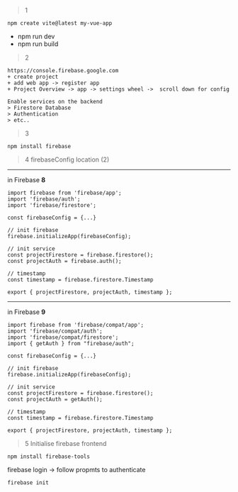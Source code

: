 >1
```
npm create vite@latest my-vue-app
```
* npm run dev
* npm run build


>2
```
https://console.firebase.google.com
+ create project
+ add web app -> register app
+ Project Overview -> app -> settings wheel ->  scroll down for config

Enable services on the backend
> Firestore Database
> Authentication
> etc..

```
>3
```
npm install firebase
```
>4
firebaseConfig location (2)
__________________________
in Firebase **8**
```
import firebase from 'firebase/app';
import 'firebase/auth';
import 'firebase/firestore';

const firebaseConfig = {...}

// init firebase
firebase.initializeApp(firebaseConfig);

// init service
const projectFirestore = firebase.firestore();
const projectAuth = firebase.auth();

// timestamp
const timestamp = firebase.firestore.Timestamp

export { projectFirestore, projectAuth, timestamp };
```
____________________________
in Firebase **9**
```
import firebase from 'firebase/compat/app';
import 'firebase/compat/auth';
import 'firebase/compat/firestore';
import { getAuth } from "firebase/auth";

const firebaseConfig = {...}

// init firebase
firebase.initializeApp(firebaseConfig);

// init service
const projectFirestore = firebase.firestore();
const projectAuth = getAuth();

// timestamp
const timestamp = firebase.firestore.Timestamp

export { projectFirestore, projectAuth, timestamp };
```

>5
Initialise firebase frontend
```
npm install firebase-tools
```
firebase login -> follow propmts to authenticate

```
firebase init
```